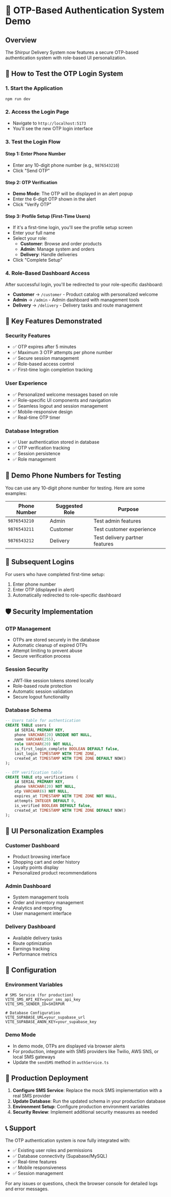 # 🔐 OTP-Based Authentication System Demo

## Overview
The Shirpur Delivery System now features a secure OTP-based authentication system with role-based UI personalization.

## 🚀 How to Test the OTP Login System

### 1. Start the Application
```bash
npm run dev
```

### 2. Access the Login Page
- Navigate to `http://localhost:5173`
- You'll see the new OTP login interface

### 3. Test the Login Flow

#### Step 1: Enter Phone Number
- Enter any 10-digit phone number (e.g., `9876543210`)
- Click "Send OTP"

#### Step 2: OTP Verification
- **Demo Mode**: The OTP will be displayed in an alert popup
- Enter the 6-digit OTP shown in the alert
- Click "Verify OTP"

#### Step 3: Profile Setup (First-Time Users)
- If it's a first-time login, you'll see the profile setup screen
- Enter your full name
- Select your role:
  - **Customer**: Browse and order products
  - **Admin**: Manage system and orders
  - **Delivery**: Handle deliveries
- Click "Complete Setup"

### 4. Role-Based Dashboard Access
After successful login, you'll be redirected to your role-specific dashboard:

- **Customer** → `/customer` - Product catalog with personalized welcome
- **Admin** → `/admin` - Admin dashboard with management tools
- **Delivery** → `/delivery` - Delivery tasks and route management

## 🎯 Key Features Demonstrated

### Security Features
- ✅ OTP expires after 5 minutes
- ✅ Maximum 3 OTP attempts per phone number
- ✅ Secure session management
- ✅ Role-based access control
- ✅ First-time login completion tracking

### User Experience
- ✅ Personalized welcome messages based on role
- ✅ Role-specific UI components and navigation
- ✅ Seamless logout and session management
- ✅ Mobile-responsive design
- ✅ Real-time OTP timer

### Database Integration
- ✅ User authentication stored in database
- ✅ OTP verification tracking
- ✅ Session persistence
- ✅ Role management

## 📱 Demo Phone Numbers for Testing

You can use any 10-digit phone number for testing. Here are some examples:

| Phone Number | Suggested Role | Purpose |
|--------------|----------------|---------|
| `9876543210` | Admin | Test admin features |
| `9876543211` | Customer | Test customer experience |
| `9876543212` | Delivery | Test delivery partner features |

## 🔄 Subsequent Logins

For users who have completed first-time setup:
1. Enter phone number
2. Enter OTP (displayed in alert)
3. Automatically redirected to role-specific dashboard

## 🛡️ Security Implementation

### OTP Management
- OTPs are stored securely in the database
- Automatic cleanup of expired OTPs
- Attempt limiting to prevent abuse
- Secure verification process

### Session Security
- JWT-like session tokens stored locally
- Role-based route protection
- Automatic session validation
- Secure logout functionality

### Database Schema
```sql
-- Users table for authentication
CREATE TABLE users (
    id SERIAL PRIMARY KEY,
    phone VARCHAR(20) UNIQUE NOT NULL,
    name VARCHAR(255),
    role VARCHAR(20) NOT NULL,
    is_first_login_complete BOOLEAN DEFAULT false,
    last_login TIMESTAMP WITH TIME ZONE,
    created_at TIMESTAMP WITH TIME ZONE DEFAULT NOW()
);

-- OTP verification table
CREATE TABLE otp_verifications (
    id SERIAL PRIMARY KEY,
    phone VARCHAR(20) NOT NULL,
    otp VARCHAR(6) NOT NULL,
    expires_at TIMESTAMP WITH TIME ZONE NOT NULL,
    attempts INTEGER DEFAULT 0,
    is_verified BOOLEAN DEFAULT false,
    created_at TIMESTAMP WITH TIME ZONE DEFAULT NOW()
);
```

## 🎨 UI Personalization Examples

### Customer Dashboard
- Product browsing interface
- Shopping cart and order history
- Loyalty points display
- Personalized product recommendations

### Admin Dashboard
- System management tools
- Order and inventory management
- Analytics and reporting
- User management interface

### Delivery Dashboard
- Available delivery tasks
- Route optimization
- Earnings tracking
- Performance metrics

## 🔧 Configuration

### Environment Variables
```env
# SMS Service (for production)
VITE_SMS_API_KEY=your_sms_api_key
VITE_SMS_SENDER_ID=SHIRPUR

# Database Configuration
VITE_SUPABASE_URL=your_supabase_url
VITE_SUPABASE_ANON_KEY=your_supabase_key
```

### Demo Mode
- In demo mode, OTPs are displayed via browser alerts
- For production, integrate with SMS providers like Twilio, AWS SNS, or local SMS gateways
- Update the `sendSMS` method in `authService.ts`

## 🚀 Production Deployment

1. **Configure SMS Service**: Replace the mock SMS implementation with a real SMS provider
2. **Update Database**: Run the updated schema in your production database
3. **Environment Setup**: Configure production environment variables
4. **Security Review**: Implement additional security measures as needed

## 📞 Support

The OTP authentication system is now fully integrated with:
- ✅ Existing user roles and permissions
- ✅ Database connectivity (Supabase/MySQL)
- ✅ Real-time features
- ✅ Mobile responsiveness
- ✅ Session management

For any issues or questions, check the browser console for detailed logs and error messages.